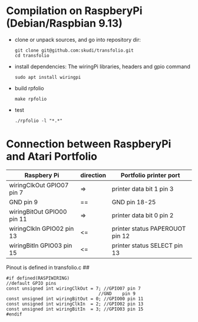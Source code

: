 # Compilation on RaspberyPi (Debian/Raspbian 9.13) #
- clone or unpack sources, and go into repository dir:
  ```
  git clone git@github.com:skudi/transfolio.git
  cd transfolio
  ```
- install dependencies:
  The wiringPi libraries, headers and gpio command
  ```
  sudo apt install wiringpi
  ```
- build rpfolio
  ```
  make rpfolio
  ```
- test
  ```
  ./rpfolio -l "*.*"
  ```
  
# Connection between RaspberyPi and Atari Portfolio #

| Raspbery Pi               | direction | Portfolio printer port |
----------------------------|-----|--------------------------|
| wiringClkOut GPIO07 pin 7  |  => | printer data bit 1 pin 3 |
| GND pin 9                  | == | GND pin 18-25 |
| wiringBitOut GPIO00 pin 11 | => | printer data bit 0 pin 2 |
| wiringClkIn  GPIO02 pin 13 | <= | printer status PAPEROUOT pin 12 |
| wiringBitIn  GPIO03 pin 15 | <= | printer status SELECT pin 13 |


Pinout is defined in transfolio.c ##
```
#if defined(RASPIWIRING)
//default GPIO pins
const unsigned int wiringClkOut = 7; //GPIO07 pin 7
                                   //GND    pin 9
const unsigned int wiringBitOut = 0; //GPIO00 pin 11
const unsigned int wiringClkIn  = 2; //GPIO02 pin 13
const unsigned int wiringBitIn  = 3; //GPIO03 pin 15
#endif
```
